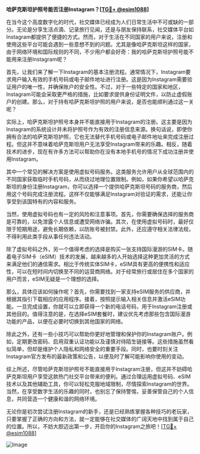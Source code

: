 **哈萨克斯坦护照号能否注册Instagram？[[TG💪+ @esim1088](https://t.me/s/esim1088)]**

在当今这个高度数字化的时代，社交媒体已经成为人们日常生活中不可或缺的一部分。无论是分享生活点滴、记录旅行见闻，还是与朋友保持联系，社交媒体平台如Instagram都提供了便捷的方式。然而，对于生活在不同国家的用户来说，注册和使用这些平台可能会遇到一些意想不到的问题。尤其是像哈萨克斯坦这样的国家，由于网络环境和国际规则的不同，不少用户都会好奇：我的哈萨克斯坦护照号能不能用来注册Instagram呢？

首先，让我们来了解一下Instagram的基本注册流程。通常情况下，Instagram要求用户输入有效的手机号码或电子邮件地址进行注册。这是因为Instagram需要验证用户的唯一性，并确保账户的安全性。不过，对于一些特定的国家和地区，Instagram可能会采取更严格的措施，比如要求提供身份证明文件，以防止虚假账户的创建。那么，对于持有哈萨克斯坦护照的用户来说，是否也能顺利通过这一关呢？

实际上，哈萨克斯坦护照号本身并不能直接用于Instagram的注册。这主要是因为Instagram的系统设计并未将护照号作为有效的注册信息来源。换句话说，即使你拥有合法的哈萨克斯坦护照，它也无法替代手机号码或电子邮件地址来完成注册过程。但这并不意味着哈萨克斯坦用户无法享受Instagram带来的乐趣。相反，随着技术的进步，现在有许多方法可以帮助你在没有本地手机号的情况下成功注册并使用Instagram。

其中一个常见的解决方案是使用虚拟号码服务。这类服务允许用户从全球范围内的不同国家获取临时手机号码，从而绕过地理位置限制。例如，如果你希望以哈萨克斯坦的身份注册Instagram，你可以选择一个提供哈萨克斯坦号码的服务商，然后用这个号码完成注册流程。这样不仅能够满足Instagram对验证的需求，还能让你享受到该国特有的内容和服务。

当然，使用虚拟号码也有一定的风险和注意事项。首先，你需要确保选择的服务商是可靠的，以免泄露个人信息或遭受网络诈骗。其次，在使用虚拟号码时，最好仅限于短期用途，避免长期依赖，以防账号被封禁。此外，还应遵守相关法律法规，不得利用此类手段从事任何违法活动。

除了虚拟号码之外，另一个值得考虑的选择是购买一张支持国际漫游的SIM卡。随着电子SIM卡（eSIM）技术的发展，越来越多的人开始选择这种更加灵活的方式来满足他们的通信需求。相比于传统实体SIM卡，eSIM具有更高的便携性和适应性，可以在短时间内切换至不同的运营商网络。对于经常旅行或居住在多个国家的用户而言，eSIM无疑是一个理想的选择。

那么，具体应该如何操作呢？首先，你需要找到一家支持eSIM服务的供应商，并根据其指引下载相应的应用程序。接着，按照提示输入相关信息并激活eSIM功能。一旦完成设置，你就可以立即获得一个新的电话号码，用于Instagram注册或其他目的。值得注意的是，在选择eSIM套餐时，建议优先考虑那些包含国际漫游功能的产品，以便在必要时切换到其他国家的网络。

除此之外，还有一些小技巧可以帮助你更好地管理和保护你的Instagram账户。例如，定期更改密码、启用双重认证功能以及谨慎对待陌生链接等。这些措施虽然看似简单，但却是维护个人隐私和网络安全的重要手段。同时，也要时刻关注Instagram官方发布的最新政策和公告，以便及时了解可能影响你使用的变动。

综上所述，尽管哈萨克斯坦护照号不能直接用于Instagram注册，但这并不妨碍哈萨克斯坦用户享受这款热门社交平台带来的便利。通过合理运用虚拟号码、eSIM技术以及其他辅助工具，你可以轻松克服地域限制，尽情探索Instagram的世界。当然，在享受数字生活的乐趣的同时，也别忘了保持警惕，妥善保管自己的个人信息，共同营造一个健康和谐的网络环境。

无论你是初次尝试注册Instagram的新手，还是已经熟练掌握各种技巧的老玩家，只要掌握了正确的方向和方法，就一定能够在社交媒体的广阔天地中找到属于自己的位置。所以，不妨大胆迈出第一步，开启你的Instagram之旅吧！[[TG💪+ @esim1088](https://t.me/s/esim1088)]

![Image](https://i.postimg.cc/4NQfJmqS/Snipaste-2025-05-13-00-14-12.png)